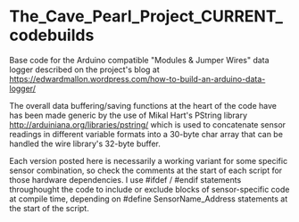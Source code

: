 # The_Cave_Pearl_Project_CURRENT_codebuilds
Base code for the Arduino compatible "Modules &amp; Jumper Wires" data logger described on the project's blog
at  https://edwardmallon.wordpress.com/how-to-build-an-arduino-data-logger/ 

The overall data buffering/saving functions at the heart of the code have has been made generic by the use of
Mikal Hart's PString library  http://arduiniana.org/libraries/pstring/  which is used to concatenate sensor 
readings in different variable formats into a 30-byte char array that can be handled the wire library's 32-byte buffer.

Each version posted here is necessarily a working variant for some specific sensor combination, so check the comments at the start 
of each script for those hardware dependencies. I use #ifdef / #endif statements throughought the code to include or exclude 
blocks of sensor-specific code at compile time, depending on #define SensorName_Address statements at the start of the script.
